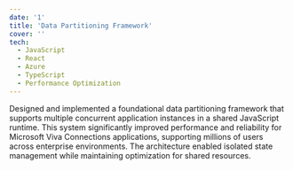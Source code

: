 ```yaml
---
date: '1'
title: 'Data Partitioning Framework'
cover: ''
tech:
  - JavaScript
  - React
  - Azure
  - TypeScript
  - Performance Optimization
---
```


Designed and implemented a foundational data partitioning framework that supports multiple concurrent application instances in a shared JavaScript runtime. This system significantly improved performance and reliability for Microsoft Viva Connections applications, supporting millions of users across enterprise environments. The architecture enabled isolated state management while maintaining optimization for shared resources.
